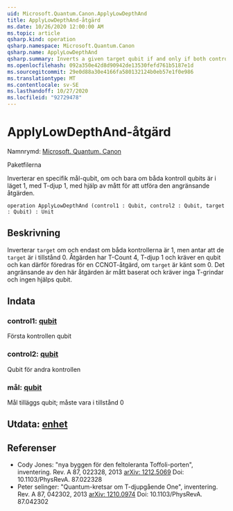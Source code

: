 ```yaml
---
uid: Microsoft.Quantum.Canon.ApplyLowDepthAnd
title: ApplyLowDepthAnd-åtgärd
ms.date: 10/26/2020 12:00:00 AM
ms.topic: article
qsharp.kind: operation
qsharp.namespace: Microsoft.Quantum.Canon
qsharp.name: ApplyLowDepthAnd
qsharp.summary: Inverts a given target qubit if and only if both control qubits are in the 1 state, with T-depth 1, using measurement to perform the adjoint operation.
ms.openlocfilehash: 092a350e42d8d90942de13530fefd761b5187e1d
ms.sourcegitcommit: 29e0d88a30e4166fa580132124b0eb57e1f0e986
ms.translationtype: MT
ms.contentlocale: sv-SE
ms.lasthandoff: 10/27/2020
ms.locfileid: "92729478"
---
```

# <a name="applylowdepthand-operation"></a>ApplyLowDepthAnd-åtgärd

Namnrymd: [Microsoft. Quantum. Canon](xref:Microsoft.Quantum.Canon)

Paketfilerna [](https://nuget.org/packages/)


Inverterar en specifik mål-qubit, om och bara om båda kontroll qubits är i läget 1, med T-djup 1, med hjälp av mått för att utföra den angränsande åtgärden.

```qsharp
operation ApplyLowDepthAnd (control1 : Qubit, control2 : Qubit, target : Qubit) : Unit
```


## <a name="description"></a>Beskrivning

Inverterar `target` om och endast om båda kontrollerna är 1, men antar att de `target` är i tillstånd 0.  Åtgärden har T-Count 4, T-djup 1 och kräver en qubit och kan därför föredras för en CCNOT-åtgärd, om `target` är känt som 0.  Det angränsande av den här åtgärden är mått baserat och kräver inga T-grindar och ingen hjälps qubit.

## <a name="input"></a>Indata

### <a name="control1--qubit"></a>control1: [qubit](xref:microsoft.quantum.lang-ref.qubit)

Första kontrollen qubit


### <a name="control2--qubit"></a>control2: [qubit](xref:microsoft.quantum.lang-ref.qubit)

Qubit för andra kontrollen


### <a name="target--qubit"></a>mål: [qubit](xref:microsoft.quantum.lang-ref.qubit)

Mål tilläggs qubit; måste vara i tillstånd 0



## <a name="output--unit"></a>Utdata: [enhet](xref:microsoft.quantum.lang-ref.unit)



## <a name="references"></a>Referenser

- Cody Jones: "nya byggen för den feltoleranta Toffoli-porten", inventering. Rev. A 87, 022328, 2013 [arXiv: 1212.5069](https://arxiv.org/abs/1212.5069) Doi: 10.1103/PhysRevA. 87.022328
- Peter selinger: "Quantum-kretsar om T-djupgående One", inventering. Rev. A 87, 042302, 2013 [arXiv: 1210.0974](https://arxiv.org/abs/1210.0974) Doi: 10.1103/PhysRevA. 87.042302